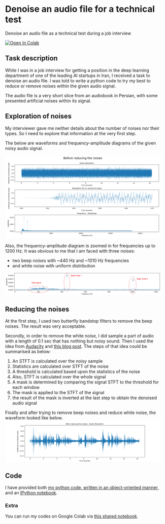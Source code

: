 
 # Denoise an audio file for a technical test
Denoise an audio file as a technical test during a job interview


[![Open In Colab](https://colab.research.google.com/assets/colab-badge.svg)](https://colab.research.google.com/drive/1GV3mDzLHG-KrMRUNsVYCP0R73IHk6N2E?usp=sharing)

## Task description
While I was in a job interview for getting a position in the deep learning department of one of the leading AI startups in Iran, I received a task to denoise an audio file.
I was told to write a python code to try my best to reduce or remove noises within the given audio signal.

The audio file is a very short slice from an audiobook in Persian, with some presented artificial noises within its signal.

## Exploration of noises
My interviewer gave me neither details about the number of noises nor their types. So I need to explore that information at the very first step.

The below are waveforms and frequency-amplitude diagrams of the given noisy audio signal.

![figure 1](https://raw.githubusercontent.com/hamed-ahangari/Denoise-an-audio-file-for-a-technical-test/main/Figure_1%20%28before%20denoising%29.png)

  
Also, the frequency-amplitude diagram is zoomed in for frequencies up to 1200 Hz. It was obvious to me that I am faced with three noises:
- two beep noises with ~440 Hz and ~1010 Hz frequencies
- and white noise with uniform distribution

![figure 2](https://raw.githubusercontent.com/hamed-ahangari/Denoise-an-audio-file-for-a-technical-test/main/Figure_2%20%28before%20denoising%29.png)

  

## Reducing the noises
At the first step, I used two butterfly bandstop filters to remove the beep noises. The result was very acceptable.

Secondly, in order to remove the white noise, I did sample a part of audio with a length of 0.1 sec that has nothing but noisy sound. Then I used the idea from [Audacity](https://wiki.audacityteam.org/wiki/How_Audacity_Noise_Reduction_Works) and [this blog post](https://timsainburg.com/noise-reduction-python.html#noise-reduction-python). The steps of that idea could be summarised as below:

1. An STFT is calculated over the noisy sample
2. Statistics are calculated over STFT of the noise
3. A threshold is calculated based upon the statistics of the noise
4. Also, STFT is calculated over the whole signal
5. A mask is determined by comparing the signal STFT to the threshold for each window
6. The mask is applied to the STFT of the signal
7. the result of the mask is inverted at the last step to obtain the denoised audio signal

Finally and after trying to remove beep noises and reduce white noise, the waveform looked like below.
![figure 3](https://raw.githubusercontent.com/hamed-ahangari/Denoise-an-audio-file-for-a-technical-test/main/Figure_3%20%28after%20denoising%29.png)

## Code
I have provided both [my python code, written in an object-oriented manner,](https://github.com/hamed-ahangari/Denoise-an-audio-file-for-a-technical-test/blob/main/%5BCODE%5D%20Test%20-%20Denoiser%20-%20Voice%20converter.py) and an [IPython notebook](https://github.com/hamed-ahangari/Denoise-an-audio-file-for-a-technical-test/blob/main/%5BNOTEBOOK%5D%20Technical_test_Denoising_an_audio.ipynb).

### Extra
You can run my codes on Google Colab via [this shared notebook](https://colab.research.google.com/drive/1GV3mDzLHG-KrMRUNsVYCP0R73IHk6N2E?usp=sharing).